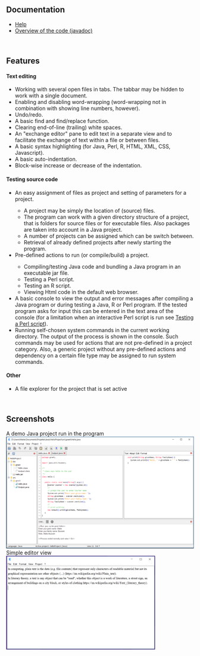 <h2>Documentation</h2>
<ul>
<li><a href="docs/help.html">Help</li>
<li><a href="javadoc/index.html">Overview of the code (javadoc)</a></li>
</ul>
<br>
<h2>Features</h2>
<h4>Text editing</h4>
<ul>
<li>Working with several open files in tabs. The tabbar may be hidden to work
    with a single document.</li>
<li>Enabling and disabling word-wrapping (word-wrapping not in combination with
    showing line numbers, however).</li>
<li>Undo/redo.</li>
<li>A basic find and find/replace function.</li>
<li>Clearing end-of-line (trailing) white spaces.</li>
<li>An "exchange editor" pane to edit text in a separate view and to facilitate
    the exchange of text within a file or between files.</li>
<li>A basic syntax highlighting (for Java, Perl, R, HTML, XML, CSS, Javascript).</li>
<li>A basic auto-indentation.</li>
<li>Block-wise increase or decrease of the indentation.</li>
</ul>
<h4>Testing source code</h4>
<ul>
<li>An easy assignment of files as project and setting of parameters for a
   project.</li>
   <ul>
   <li>A project may be simply the location of (source) files.</li>
   <li>The program can work with a given directory structure of a project,
       that is folders for source files or for executable files. Also
       packages are taken into account in a Java project.</li>
   <li>A number of projects can be assigned which can be switch between.</li>
   <li>Retrieval of already defined projects after newly starting the program.</li>
   </ul>
<li>Pre-defined actions to run (or compile/build) a project.</li>
   <ul>
   <li>Compiling/testing Java code and bundling a Java program in an executable
       jar file.</li>
   <li>Testing a Perl script.</li>
   <li>Testing an R script.</li>
   <li>Viewing Html code in the default web browser.</li>
   </ul>
<li>A basic console to view the output and error messages after compiling a Java
    program or during testing a Java, R or Perl program. If the tested program asks
    for input this can be entered in the text area of the console (for a limitation
    when an interactive Perl script is run see
    <a href="help/help.html#PerlProject">Testing a Perl script</a>).</li>
<li>Running self-chosen system commands in the current working directory. The output
    of the process is shown in the console. Such commands may be used for actions
    that are not pre-defined in a project category. Also, a generic project without
    any pre-defined actions and dependency on a certain file type may be assigned to
    run system commands.</li>
</ul>
<h4>Other</h4>
<ul>
<li>A file explorer for the project that is set active</li>
</ul>
<br>
<h2>Screenshots</h2>
A demo Java project run in the program<br>
<img src="images/Windows10SystemLAF.png" width="600"/><br>
Simple editor view<br>
<img src="images/SimpleEditorView.png" width="400"/>
